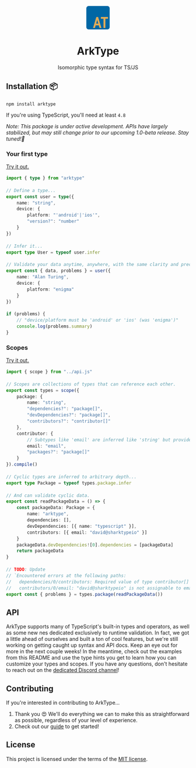 <div align="center">
  <img src="./dev/arktype.io/static/img/logo.svg" height="64px" />
  <h1>ArkType</h1>
</div>
<div align="center">

Isomorphic type syntax for TS/JS

</div>

## Installation 📦

`npm install arktype`

If you're using TypeScript, you'll need at least `4.8`

_Note: This package is under active development. APIs have largely stabilized, but may still change prior to our upcoming 1.0-beta release. Stay tuned!🛶_

### Your first type

[Try it out.](https://arktype.io/docs/#your-first-type)

```ts @blockFrom:examples/type.ts
import { type } from "arktype"

// Define a type...
export const user = type({
    name: "string",
    device: {
        platform: "'android'|'ios'",
        "version?": "number"
    }
})

// Infer it...
export type User = typeof user.infer

// Validate your data anytime, anywhere, with the same clarity and precision you expect from TypeScript.
export const { data, problems } = user({
    name: "Alan Turing",
    device: {
        platform: "enigma"
    }
})

if (problems) {
    // "device/platform must be 'android' or 'ios' (was 'enigma')"
    console.log(problems.summary)
}
```

### Scopes

[Try it out.](https://arktype.io/docs/scopes)

```ts @blockFrom:examples/scope.ts
import { scope } from "../api.js"

// Scopes are collections of types that can reference each other.
export const types = scope({
    package: {
        name: "string",
        "dependencies?": "package[]",
        "devDependencies?": "package[]",
        "contributors?": "contributor[]"
    },
    contributor: {
        // Subtypes like 'email' are inferred like 'string' but provide additional validation at runtime.
        email: "email",
        "packages?": "package[]"
    }
}).compile()

// Cyclic types are inferred to arbitrary depth...
export type Package = typeof types.package.infer

// And can validate cyclic data.
export const readPackageData = () => {
    const packageData: Package = {
        name: "arktype",
        dependencies: [],
        devDependencies: [{ name: "typescript" }],
        contributors: [{ email: "david@sharktypeio" }]
    }
    packageData.devDependencies![0].dependencies = [packageData]
    return packageData
}

// TODO: Update
// `Encountered errors at the following paths:
//   dependencies/0/contributors: Required value of type contributor[] was missing.
//   contributors/0/email: "david@sharktypeio" is not assignable to email.`
export const { problems } = types.package(readPackageData())
```

## API

ArkType supports many of TypeScript's built-in types and operators, as well as some new nes dedicated exclusively to runtime validation. In fact, we got a little ahead of ourselves and built a ton of cool features, but we're still working on getting caught up syntax and API docs. Keep an eye out for more in the next couple weeks! In the meantime, check out the examples from this README and use the type hints you get to learn how you can customize your types and scopes. If you have any questions, don't hesitate to reach out on the [dedicated Discord channel](https://discord.gg/WSNF3Kc4xh)!

## Contributing

If you're interested in contributing to ArkType...

1.  Thank you 😍 We'll do everything we can to make this as straightforward as possible, regardless of your level of experience.
2.  Check out our [guide](./CONTRIBUTING.md) to get started!

## License

This project is licensed under the terms of the
[MIT license](./LICENSE).
